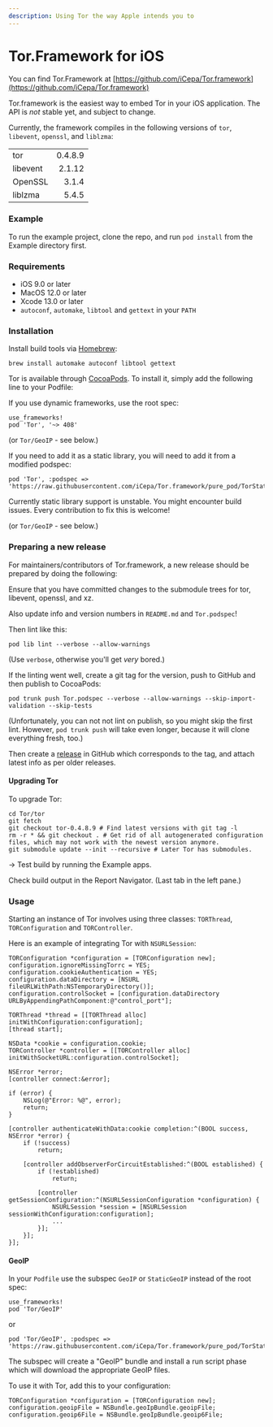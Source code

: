 ```yaml
---
description: Using Tor the way Apple intends you to
---
```


# Tor.Framework for iOS

You can find Tor.Framework at [https://github.com/iCepa/Tor.framework](https://github.com/iCepa/Tor.framework)

Tor.framework is the easiest way to embed Tor in your iOS application. The API is _not_ stable yet, and subject to change.

Currently, the framework compiles in the following versions of `tor`, `libevent`, `openssl`, and `liblzma`:

|          |         |
| -------- | ------: |
| tor      | 0.4.8.9 |
| libevent |  2.1.12 |
| OpenSSL  |   3.1.4 |
| liblzma  |   5.4.5 |

### Example

To run the example project, clone the repo, and run `pod install` from the Example directory first.

### Requirements

* iOS 9.0 or later
* MacOS 12.0 or later
* Xcode 13.0 or later
* `autoconf`, `automake`, `libtool` and `gettext` in your `PATH`

### Installation

Install build tools via [Homebrew](https://brew.sh/):

```
brew install automake autoconf libtool gettext
```

Tor is available through [CocoaPods](https://cocoapods.org/). To install it, simply add the following line to your Podfile:

If you use dynamic frameworks, use the root spec:

```
use_frameworks!
pod 'Tor', '~> 408'
```

(or `Tor/GeoIP` - see below.)

If you need to add it as a static library, you will need to add it from a modified podspec:

```
pod 'Tor', :podspec => 'https://raw.githubusercontent.com/iCepa/Tor.framework/pure_pod/TorStatic.podspec'
```

Currently static library support is unstable. You might encounter build issues. Every contribution to fix this is welcome!

(or `Tor/GeoIP` - see below.)

### Preparing a new release

For maintainers/contributors of Tor.framework, a new release should be prepared by doing the following:

Ensure that you have committed changes to the submodule trees for tor, libevent, openssl, and xz.

Also update info and version numbers in `README.md` and `Tor.podspec`!

Then lint like this:

```
pod lib lint --verbose --allow-warnings
```

(Use `verbose`, otherwise you'll get _very_ bored.)

If the linting went well, create a git tag for the version, push to GitHub and then publish to CocoaPods:

```
pod trunk push Tor.podspec --verbose --allow-warnings --skip-import-validation --skip-tests
```

(Unfortunately, you can not not lint on publish, so you might skip the first lint. However, `pod trunk push` will take even longer, because it will clone everything fresh, too.)

Then create a [release](https://github.com/iCepa/Tor.framework/releases) in GitHub which corresponds to the tag, and attach latest info as per older releases.

#### Upgrading Tor

To upgrade Tor:

```
cd Tor/tor
git fetch
git checkout tor-0.4.8.9 # Find latest versions with git tag -l
rm -r * && git checkout . # Get rid of all autogenerated configuration files, which may not work with the newest version anymore.
git submodule update --init --recursive # Later Tor has submodules.
```

\-> Test build by running the Example apps.

Check build output in the Report Navigator. (Last tab in the left pane.)

### Usage

Starting an instance of Tor involves using three classes: `TORThread`, `TORConfiguration` and `TORController`.

Here is an example of integrating Tor with `NSURLSession`:

```
TORConfiguration *configuration = [TORConfiguration new];
configuration.ignoreMissingTorrc = YES;
configuration.cookieAuthentication = YES;
configuration.dataDirectory = [NSURL fileURLWithPath:NSTemporaryDirectory()];
configuration.controlSocket = [configuration.dataDirectory URLByAppendingPathComponent:@"control_port"];

TORThread *thread = [[TORThread alloc] initWithConfiguration:configuration];
[thread start];

NSData *cookie = configuration.cookie;
TORController *controller = [[TORController alloc] initWithSocketURL:configuration.controlSocket];

NSError *error;
[controller connect:&error];

if (error) {
    NSLog(@"Error: %@", error);
    return;
}

[controller authenticateWithData:cookie completion:^(BOOL success, NSError *error) {
    if (!success)
        return;

    [controller addObserverForCircuitEstablished:^(BOOL established) {
        if (!established)
            return;

        [controller getSessionConfiguration:^(NSURLSessionConfiguration *configuration) {
            NSURLSession *session = [NSURLSession sessionWithConfiguration:configuration];
            ...
        }];
    }];
}];
```

#### GeoIP

In your `Podfile` use the subspec `GeoIP` or `StaticGeoIP` instead of the root spec:

```
use_frameworks!
pod 'Tor/GeoIP'
```

or

```
pod 'Tor/GeoIP', :podspec => 'https://raw.githubusercontent.com/iCepa/Tor.framework/pure_pod/TorStatic.podspec'
```

The subspec will create a "GeoIP" bundle and install a run script phase which will download the appropriate GeoIP files.

To use it with Tor, add this to your configuration:

```
TORConfiguration *configuration = [TORConfiguration new];
configuration.geoipFile = NSBundle.geoIpBundle.geoipFile;
configuration.geoip6File = NSBundle.geoIpBundle.geoip6File;
```

